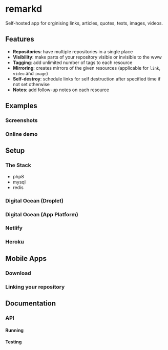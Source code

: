 # remarkd

Self-hosted app for orginising links, articles, quotes, texts, images, videos.

## Features

- **Repositories**: have multiple repositories in a single place
- **Visibility**: make parts of your repository visible or invisible to the www
- **Tagging**: add unlimited number of tags to each resource
- **Mirroring**: creates mirrors of the given resources (applicable for `link`, `video` and `image`)
- **Self-destroy**: schedule links for self destruction after specified time if not set otherwise
- **Notes**: add follow-up notes on each resource

## Examples

### Screenshots

### Online demo

## Setup

### The Stack

- php8
- mysql
- redis

### Digital Ocean (Droplet)

### Digital Ocean (App Platform)

### Netlify

### Heroku

## Mobile Apps

### Download

### Linking your repository

## Documentation

### API


#### Running


#### Testing


